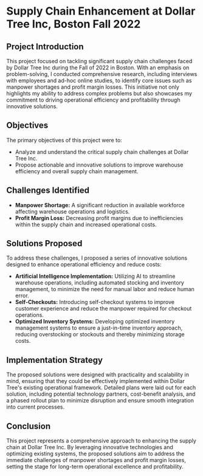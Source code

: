 # Supply Chain Enhancement at Dollar Tree Inc, Boston Fall 2022

## Project Introduction

This project focused on tackling significant supply chain challenges faced by Dollar Tree Inc during the Fall of 2022 in Boston. With an emphasis on problem-solving, I conducted comprehensive research, including interviews with employees and ad-hoc online studies, to identify core issues such as manpower shortages and profit margin losses. This initiative not only highlights my ability to address complex problems but also showcases my commitment to driving operational efficiency and profitability through innovative solutions.

## Objectives

The primary objectives of this project were to:
- Analyze and understand the critical supply chain challenges at Dollar Tree Inc.
- Propose actionable and innovative solutions to improve warehouse efficiency and overall supply chain management.

## Challenges Identified

- **Manpower Shortage:** A significant reduction in available workforce affecting warehouse operations and logistics.
- **Profit Margin Loss:** Decreasing profit margins due to inefficiencies within the supply chain and increased operational costs.

## Solutions Proposed

To address these challenges, I proposed a series of innovative solutions designed to enhance operational efficiency and reduce costs:

- **Artificial Intelligence Implementation:** Utilizing AI to streamline warehouse operations, including automated stocking and inventory management, to minimize the need for manual labor and reduce human error.
- **Self-Checkouts:** Introducing self-checkout systems to improve customer experience and reduce the manpower required for checkout operations.
- **Optimized Inventory Systems:** Developing optimized inventory management systems to ensure a just-in-time inventory approach, reducing overstocking or stockouts and thereby minimizing storage costs.

## Implementation Strategy

The proposed solutions were designed with practicality and scalability in mind, ensuring that they could be effectively implemented within Dollar Tree's existing operational framework. Detailed plans were laid out for each solution, including potential technology partners, cost-benefit analysis, and a phased rollout plan to minimize disruption and ensure smooth integration into current processes.

## Conclusion

This project represents a comprehensive approach to enhancing the supply chain at Dollar Tree Inc. By leveraging innovative technologies and optimizing existing systems, the proposed solutions aim to address the immediate challenges of manpower shortages and profit margin losses, setting the stage for long-term operational excellence and profitability.